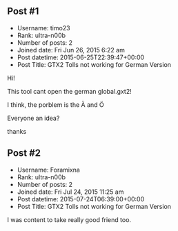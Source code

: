 ## Post #1
- Username: timo23
- Rank: ultra-n00b
- Number of posts: 2
- Joined date: Fri Jun 26, 2015 6:22 am
- Post datetime: 2015-06-25T22:39:47+00:00
- Post Title: GTX2 Tolls not working for German Version

Hi!

This tool cant open the german global.gxt2!

I think, the porblem is the Ä and Ö 

Everyone an idea?

thanks
## Post #2
- Username: Foramixna
- Rank: ultra-n00b
- Number of posts: 2
- Joined date: Fri Jul 24, 2015 11:25 am
- Post datetime: 2015-07-24T06:39:00+00:00
- Post Title: GTX2 Tolls not working for German Version

I was content to take really good friend too.
